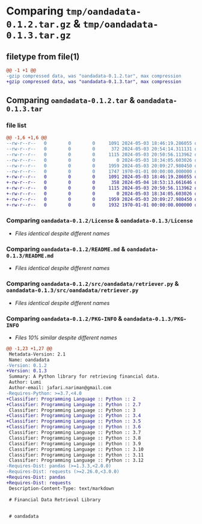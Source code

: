 # Comparing `tmp/oandadata-0.1.2.tar.gz` & `tmp/oandadata-0.1.3.tar.gz`

## filetype from file(1)

```diff
@@ -1 +1 @@
-gzip compressed data, was "oandadata-0.1.2.tar", max compression
+gzip compressed data, was "oandadata-0.1.3.tar", max compression
```

## Comparing `oandadata-0.1.2.tar` & `oandadata-0.1.3.tar`

### file list

```diff
@@ -1,6 +1,6 @@
--rw-r--r--   0        0        0     1091 2024-05-03 18:46:19.286055 oandadata-0.1.2/License
--rw-r--r--   0        0        0      372 2024-05-03 20:54:14.311131 oandadata-0.1.2/pyproject.toml
--rw-r--r--   0        0        0     1115 2024-05-03 20:50:56.113962 oandadata-0.1.2/README.md
--rw-r--r--   0        0        0        0 2024-05-03 18:34:05.603026 oandadata-0.1.2/src/oandadata/__init__.py
--rw-r--r--   0        0        0     1959 2024-05-03 20:09:27.980450 oandadata-0.1.2/src/oandadata/retriever.py
--rw-r--r--   0        0        0     1747 1970-01-01 00:00:00.000000 oandadata-0.1.2/PKG-INFO
+-rw-r--r--   0        0        0     1091 2024-05-03 18:46:19.286055 oandadata-0.1.3/License
+-rw-r--r--   0        0        0      358 2024-05-04 18:53:13.661646 oandadata-0.1.3/pyproject.toml
+-rw-r--r--   0        0        0     1115 2024-05-03 20:50:56.113962 oandadata-0.1.3/README.md
+-rw-r--r--   0        0        0        0 2024-05-03 18:34:05.603026 oandadata-0.1.3/src/oandadata/__init__.py
+-rw-r--r--   0        0        0     1959 2024-05-03 20:09:27.980450 oandadata-0.1.3/src/oandadata/retriever.py
+-rw-r--r--   0        0        0     1932 1970-01-01 00:00:00.000000 oandadata-0.1.3/PKG-INFO
```

### Comparing `oandadata-0.1.2/License` & `oandadata-0.1.3/License`

 * *Files identical despite different names*

### Comparing `oandadata-0.1.2/README.md` & `oandadata-0.1.3/README.md`

 * *Files identical despite different names*

### Comparing `oandadata-0.1.2/src/oandadata/retriever.py` & `oandadata-0.1.3/src/oandadata/retriever.py`

 * *Files identical despite different names*

### Comparing `oandadata-0.1.2/PKG-INFO` & `oandadata-0.1.3/PKG-INFO`

 * *Files 10% similar despite different names*

```diff
@@ -1,23 +1,27 @@
 Metadata-Version: 2.1
 Name: oandadata
-Version: 0.1.2
+Version: 0.1.3
 Summary: A Python library for retrieving financial data.
 Author: Lumi
 Author-email: jafari.nariman@gmail.com
-Requires-Python: >=3.7,<4.0
+Classifier: Programming Language :: Python :: 2
+Classifier: Programming Language :: Python :: 2.7
 Classifier: Programming Language :: Python :: 3
+Classifier: Programming Language :: Python :: 3.4
+Classifier: Programming Language :: Python :: 3.5
+Classifier: Programming Language :: Python :: 3.6
 Classifier: Programming Language :: Python :: 3.7
 Classifier: Programming Language :: Python :: 3.8
 Classifier: Programming Language :: Python :: 3.9
 Classifier: Programming Language :: Python :: 3.10
 Classifier: Programming Language :: Python :: 3.11
 Classifier: Programming Language :: Python :: 3.12
-Requires-Dist: pandas (>=1.3.3,<2.0.0)
-Requires-Dist: requests (>=2.26.0,<3.0.0)
+Requires-Dist: pandas
+Requires-Dist: requests
 Description-Content-Type: text/markdown
 
 # Financial Data Retrieval Library
 
 
 # oandadata
```

